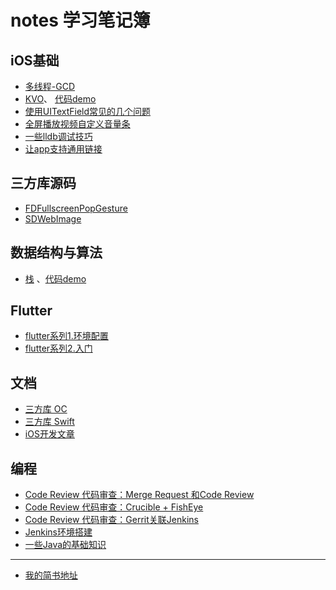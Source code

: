 # notes 学习笔记簿

## iOS基础

+ [多线程-GCD](https://github.com/AllenSWB/notes/blob/master/docs/multithreading_GCD.md)
+ [KVO](https://github.com/AllenSWB/notes/blob/master/docs/KVO.md)、 [代码demo](https://github.com/AllenSWB/notes/blob/master/code/UcarShareDemo/)
+ [使用UITextField常见的几个问题](https://github.com/AllenSWB/notes/blob/master/docs/%E4%BD%BF%E7%94%A8UITextField%E5%B8%B8%E8%A7%81%E7%9A%84%E5%87%A0%E4%B8%AA%E9%97%AE%E9%A2%98.md)
+ [全屏播放视频自定义音量条](https://github.com/AllenSWB/notes/blob/master/docs/ucar_volume.md)
+ [一些lldb调试技巧](https://github.com/AllenSWB/notes/blob/master/docs/%E4%B8%80%E4%BA%9Blldb%E8%B0%83%E8%AF%95%E6%8A%80%E5%B7%A7.md)
+ [让app支持通用链接](https://github.com/AllenSWB/notes/blob/master/docs/%E9%80%9A%E7%94%A8%E9%93%BE%E6%8E%A5.md)

## 三方库源码

+ [FDFullscreenPopGesture](https://github.com/AllenSWB/notes/blob/master/docs/FDFullscreenPopGesture.md)
+ [SDWebImage](https://github.com/AllenSWB/notes/blob/master/docs/SDWebImage.md)

## 数据结构与算法

+ [栈](https://github.com/AllenSWB/notes/blob/master/docs/%E6%A0%88.md) 、[代码demo](https://github.com/AllenSWB/notes/tree/master/code/StackDemo)

## Flutter

+ [flutter系列1.环境配置](https://github.com/AllenSWB/notes/blob/master/docs/flutter%E7%B3%BB%E5%88%971.%E7%8E%AF%E5%A2%83%E9%85%8D%E7%BD%AE.md)
+ [flutter系列2.入门](https://github.com/AllenSWB/notes/blob/master/docs/flutter%E7%B3%BB%E5%88%972.%E5%85%A5%E9%97%A8.md)

## 文档

+ [三方库 OC](https://github.com/AllenSWB/notes/blob/master/docs/third_party_library_OC.md)
+ [三方库 Swift](https://github.com/AllenSWB/notes/blob/master/docs/third_party_library_Swift.md)
+ [iOS开发文章](https://github.com/AllenSWB/notes/blob/master/docs/articles.md)

## 编程

+ [Code Review 代码审查：Merge Request 和Code Review](https://github.com/AllenSWB/notes/blob/master/docs/mergerequest.md)
+ [Code Review 代码审查：Crucible + FishEye](https://github.com/AllenSWB/notes/blob/master/docs/Crucible.md)
+ [Code Review 代码审查：Gerrit关联Jenkins](https://github.com/AllenSWB/notes/blob/master/docs/Gerrit%20+%20Jenkins.md)
+ [Jenkins环境搭建](https://github.com/AllenSWB/notes/blob/master/docs/Jenkins%E7%8E%AF%E5%A2%83%E6%90%AD%E5%BB%BA.md)
+ [一些Java的基础知识](https://github.com/AllenSWB/notes/blob/master/docs/java_basic.md)

---

+ [我的简书地址](https://www.jianshu.com/u/f75be2cdebe5)